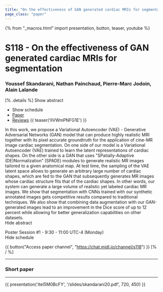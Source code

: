 ```yaml
---
title: "On the effectiveness of GAN generated cardiac MRIs for segmentation"
page_class: "paper"
---
```


{% from "_macros.html" import presentation, button, teaser, youtube %}

# S118 - On the effectiveness of GAN generated cardiac MRIs for segmentation

### Youssef Skandarani, Nathan Painchaud, Pierre-Marc Jodoin, Alain Lalande

[% .details %]
<a class="toggle_visibility" data-selector=".abstract" data-level="3">Show abstract</a>
- <a class="toggle_visibility" data-selector=".schedule" data-level="3">Show schedule</a>
- <a href="https://openreview.net/pdf?id=f9Pl3Qj3_Q">Paper</a>
- <a href="https://openreview.net/forum?id=f9Pl3Qj3_Q">Reviews</a>
{{ teaser('lIVWmPNFG1E') }}

<p>
    <span class="abstract">
        In this work, we propose a Variational Autoencoder (VAE) - Generative Adversarial Networks (GAN) model that can produce highly realistic MRI together with its pixel accurate groundtruth for the application of cine-MR image cardiac segmentation.  On one side of our model is a Variational Autoencoder (VAE) trained to learn the latent representations of cardiac shapes.  On the other side is a GAN that uses  ”SPatially-Adaptive (DE)Normalization” (SPADE) modules to generate realistic MR images tailored to a given anatomical map.  At test time, the sampling of the VAE latent space allows to generate an arbitrary large number of cardiac shapes, which are fed to the GAN that subsequently generates MR images whose cardiac structure fits that of the cardiac shapes.  In other words, our system can generate a large volume of realistic yet labeled cardiac MR images.  We show that segmentation with CNNs trained with our synthetic annotated images gets competitive results compared to traditional techniques.      We also show that combining data augmentation with our GAN-generated images lead to an improvement in the Dice score of up to 12 percent while allowing for better generalization capabilities on  other datasets.
        <br>
        <span class="actions"><a class="toggle_visibility" data-level="2">Hide abstract</a></span>
    </span>
</p>

<p>
    <span class="schedule">
        Poster Session #1  - 9:30 - 11:00 UTC-4 (Monday)
        <br>
        <span class="actions"><a class="toggle_visibility" data-level="2">Hide schedule</a></span>
    </span>
</p>

{{ button("Access paper channel", "https://chat.midl.io/channel/s118") }}
[% / %]

---

### Short paper

---

{{ presentation('iteI5M0BcFY', '/slides/skandarani20.pdf', 720, 450) }}